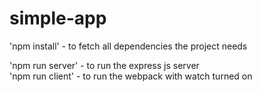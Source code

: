 # simple-app

'npm install' - to fetch all dependencies the project needs

'npm run server' - to run the express js server  
'npm run client' - to run the webpack with watch turned on  